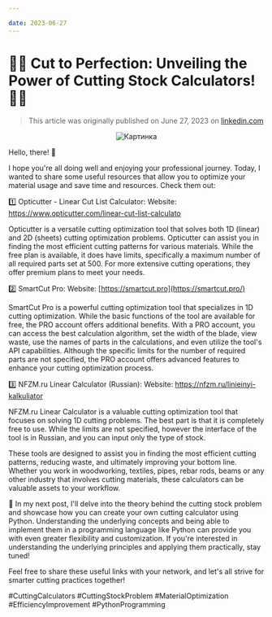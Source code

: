 ```yaml
---

date: 2023-06-27
---
```

# 🔧📐 Cut to Perfection: Unveiling the Power of Cutting Stock Calculators! 🔬🤖


>This article was originally published on June 27, 2023 on [linkedin.com](https://www.linkedin.com/pulse/cut-perfection-unveiling-power-cutting-stock-ilgiz-nigmatullin)


<p align="center">
  <img src="https://media.licdn.com/dms/image/D4E12AQHIYPte15EPQQ/article-cover_image-shrink_600_2000/0/1687851932456?e=1693440000&v=beta&t=THsM_gSYV5vzzDvbnb-OQesNDXMDNfpFOw5gVH0Umys" alt="Картинка">
</p>


Hello, there! 👋

I hope you're all doing well and enjoying your professional journey. Today, I wanted to share some useful resources that allow you to optimize your material usage and save time and resources. Check them out:

1️⃣ Opticutter - Linear Cut List Calculator: Website: <https://www.opticutter.com/linear-cut-list-calculato>

Opticutter is a versatile cutting optimization tool that solves both 1D (linear) and 2D (sheets) cutting optimization problems. Opticutter can assist you in finding the most efficient cutting patterns for various materials. While the free plan is available, it does have limits, specifically a maximum number of all required parts set at 500. For more extensive cutting operations, they offer premium plans to meet your needs.

2️⃣ SmartCut Pro: Website: [https://smartcut.pro](https://smartcut.pro/)

SmartCut Pro is a powerful cutting optimization tool that specializes in 1D cutting optimization. While the basic functions of the tool are available for free, the PRO account offers additional benefits. With a PRO account, you can access the best calculation algorithm, set the width of the blade, view waste, use the names of parts in the calculations, and even utilize the tool's API capabilities. Although the specific limits for the number of required parts are not specified, the PRO account offers advanced features to enhance your cutting optimization process.

3️⃣ NFZM.ru Linear Calculator (Russian): Website: <https://nfzm.ru/linieinyi-kalkuliator>

NFZM.ru Linear Calculator is a valuable cutting optimization tool that focuses on solving 1D cutting problems. The best part is that it is completely free to use. While the limits are not specified, however the interface of the tool is in Russian, and you can input only the type of stock.

These tools are designed to assist you in finding the most efficient cutting patterns, reducing waste, and ultimately improving your bottom line. Whether you work in woodworking, textiles, pipes, rebar rods, beams or any other industry that involves cutting materials, these calculators can be valuable assets to your workflow.

📢 In my next post, I'll delve into the theory behind the cutting stock problem and showcase how you can create your own cutting calculator using Python. Understanding the underlying concepts and being able to implement them in a programming language like Python can provide you with even greater flexibility and customization. If you're interested in understanding the underlying principles and applying them practically, stay tuned!

Feel free to share these useful links with your network, and let's all strive for smarter cutting practices together!

#CuttingCalculators #CuttingStockProblem #MaterialOptimization #EfficiencyImprovement #PythonProgramming
